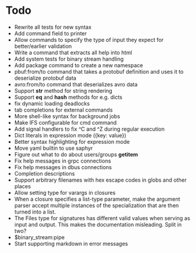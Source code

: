 # Todo

* Rewrite all tests for new syntax
* Add command field to printer
* Allow commands to specify the type of input they expect for better/earlier validation
* Write a command that extracts all help into html
* Add system tests for binary stream handling
* Add package command to create a new namespace
* pbuf:from/to command that takes a protobuf definition and uses it to deserialize protobuf data
* avro:from/to command that deserializes avro data
* Support __str__ method for string rendering
* Support __eq__ and __hash__ methods for e.g. dicts
* fix dynamic loading deadlocks
* tab completions for external commands
* More shell-like syntax for background jobs
* Make IFS configurable for cmd command
* Add signal handlers to fix ^C and ^Z during regular execution
* Dict literals in expression mode ({key: value})
* Better syntax highlighting for expression mode
* Move yaml builtin to use saphyr
* Figure out what to do about users/groups __getitem__
* Fix help messages in grpc connections
* Fix help messages in dbus connections
* Completion descriptions
* Support arbitrary filenames with hex escape codes in globs and other places
* Allow setting type for varargs in closures
* When a closure specifies a list-type parameter, make the argument parser accept multiple instances of the specialization that are then turned into a list.
* The Files type for signatures has different valid values when serving as input and output. This makes the documentation misleading. Split in two?
* $binary_stream:pipe
* Start supporting markdown in error messages
